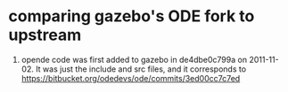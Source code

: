 # comparing gazebo's ODE fork to upstream

1. opende code was first added to gazebo in de4dbe0c799a on 2011-11-02. It was just the include and src files, and it corresponds to https://bitbucket.org/odedevs/ode/commits/3ed00cc7c7ed